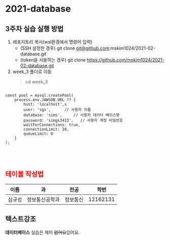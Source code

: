 # 2021-database
## 3주차 실습 실행 방법
1. 레포지토리 복사(wsl환경에서 명령어 입력)
    - (SSH 설정한 경우) git clone git@github.com:mskim1024/2021-02-database.git
    - (token을 사용하는 경우) git clone https://github.com/mskim1024/2021-02-database.git
2. week_3 폴더로 이동
    > cd week_3

<pre>
<code>
const pool = mysql.createPool(
    process.env.JAWSDB_URL ?? {
        host: 'localhost',s
        user: 'sgs',      // 사용자 이름
        database: 'sims',     // 사용자 데이터 베이스명
        password: 'simgs3413',   // 사용자 계정 비밀번호
        waitForConnections: true,
        connectionLimit: 10,
        queueLimit: 0
    }
);
</code>
</pre>
<br>

## <span style="color:red">테이블 작성법</span>

이름|과|전공|학번
---|---|---|---|
심규성|정보통신공학과|정보통신|12162131|

## 텍스트강조

**데이터베이스** 실습은 재미 ~~없어요~~있어요.